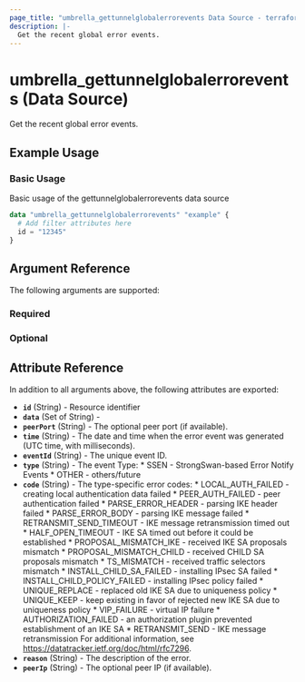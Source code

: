 ```yaml
---
page_title: "umbrella_gettunnelglobalerrorevents Data Source - terraform-provider-umbrella"
description: |-
  Get the recent global error events.
---
```


# umbrella_gettunnelglobalerrorevents (Data Source)

Get the recent global error events.

## Example Usage


### Basic Usage

Basic usage of the gettunnelglobalerrorevents data source

```terraform
data "umbrella_gettunnelglobalerrorevents" "example" {
  # Add filter attributes here
  id = "12345"
}
```



## Argument Reference

The following arguments are supported:

### Required



### Optional



## Attribute Reference

In addition to all arguments above, the following attributes are exported:

- **`id`** (String) - Resource identifier
- **`data`** (Set of String) - 
- **`peerPort`** (String) - The optional peer port (if available).
- **`time`** (String) - The date and time when the error event was generated (UTC time, with milliseconds).
- **`eventId`** (String) - The unique event ID.
- **`type`** (String) - The event Type: * SSEN - StrongSwan-based Error Notify Events * OTHER - others/future
- **`code`** (String) - The type-specific error codes: * LOCAL_AUTH_FAILED - creating local authentication data failed * PEER_AUTH_FAILED - peer authentication failed * PARSE_ERROR_HEADER - parsing IKE header failed * PARSE_ERROR_BODY - parsing IKE message failed * RETRANSMIT_SEND_TIMEOUT - IKE message retransmission timed out * HALF_OPEN_TIMEOUT - IKE SA timed out before it could be established * PROPOSAL_MISMATCH_IKE - received IKE SA proposals mismatch * PROPOSAL_MISMATCH_CHILD - received CHILD SA proposals mismatch * TS_MISMATCH - received traffic selectors mismatch * INSTALL_CHILD_SA_FAILED - installing IPsec SA failed * INSTALL_CHILD_POLICY_FAILED - installing IPsec policy failed * UNIQUE_REPLACE - replaced old IKE SA due to uniqueness policy * UNIQUE_KEEP - keep existing in favor of rejected new IKE SA due to uniqueness policy * VIP_FAILURE - virtual IP failure * AUTHORIZATION_FAILED - an authorization plugin prevented establishment of an IKE SA * RETRANSMIT_SEND - IKE message retransmission For additional information, see https://datatracker.ietf.org/doc/html/rfc7296.
- **`reason`** (String) - The description of the error.
- **`peerIp`** (String) - The optional peer IP (if available).



